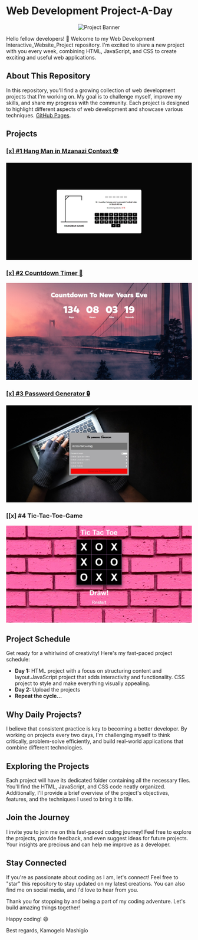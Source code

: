 # Web Development Project-A-Day

<p align="center">
  <img src="https://images.unsplash.com/photo-1516259762381-22954d7d3ad2?ixlib=rb-4.0.3&ixid=M3wxMjA3fDB8MHxwaG90by1wYWdlfHx8fGVufDB8fHx8fA%3D%3D&auto=format&fit=crop&w=1489&q=80 " alt="Project Banner" height="200" width = "1000">
</p>

Hello fellow developers! 👋 Welcome to my Web Development Interactive_Website_Project repository. I'm excited to share a new project with you every week, combining HTML, JavaScript, and CSS to create exciting and useful web applications.

## About This Repository

In this repository, you'll find a growing collection of web development projects that I'm working on. My goal is to challenge myself, improve my skills, and share my progress with the community. Each project is designed to highlight different aspects of web development and showcase various techniques.
[GitHub Pages](https://pages.github.com/).



##  Projects 
###  [[x] #1 Hang Man in Mzanazi Context :alien:](https://github.com/MasegoLeRoux/Interactive_Website_Project/tree/main/HangMan%20%26%20ReadMe)
  <p align="center">
  <img src="https://github.com/MasegoLeRoux/Interactive_Website_Project/blob/main/HangMan%20%26%20ReadMe/Web%20capture_18-8-2023_19745_.jpeg" alt="Project Preview">
</p>
 
### [[x] #2 Countdown Timer :pancakes:](https://github.com/MasegoLeRoux/Interactive_Website_Project/tree/main/Countdown-timer)	
<p align="center">
  <img src="https://github.com/MasegoLeRoux/Interactive_Website_Project/blob/main/Countdown-timer/Web%20capture_19-8-2023_155644_127.0.0.1.jpeg" alt="Project Preview">
</p>

### [[x] #3 Password Generator :lock:](https://github.com/MasegoLeRoux/Interactive_Website_Project/tree/7f4c36fd0adc84893339a4c1d195a21cf1db62cf/Psssword%20Gen)
<p align="center">
  <img src="https://github.com/MasegoLeRoux/Interactive_Website_Project/blob/main/Psssword%20Gen/Web%20capture_21-8-2023_135854_.jpeg" alt="Project Preview">
</p>

### [[x] #4 Tic-Tac-Toe-Game
![Gameplay Screenshot](https://github.com/MasegoLeRoux/Interactive_Website_Project/blob/main/Tic-Tac-Toe-Game/Web%20capture_22-8-2023_213432_127.0.0.1.jpeg)

## Project Schedule

Get ready for a whirlwind of creativity! Here's my fast-paced project schedule:

- **Day 1:** HTML project with a focus on structuring content and layout.JavaScript project that adds interactivity and functionality. CSS project to style and make everything visually appealing.
- **Day 2:** Upload the projects
- **Repeat the cycle...**

## Why Daily Projects?

I believe that consistent practice is key to becoming a better developer. By working on projects every two days, I'm challenging myself to think critically, problem-solve efficiently, and build real-world applications that combine different technologies.

## Exploring the Projects

Each project will have its dedicated folder containing all the necessary files. You'll find the HTML, JavaScript, and CSS code neatly organized. Additionally, I'll provide a brief overview of the project's objectives, features, and the techniques I used to bring it to life.

## Join the Journey

I invite you to join me on this fast-paced coding journey! Feel free to explore the projects, provide feedback, and even suggest ideas for future projects. Your insights are precious and can help me improve as a developer.

## Stay Connected

If you're as passionate about coding as I am, let's connect! Feel free to "star" this repository to stay updated on my latest creations. You can also find me on social media, and I'd love to hear from you.

Thank you for stopping by and being a part of my coding adventure. Let's build amazing things together!

Happy coding! 😄

Best regards,
Kamogelo Mashigio
